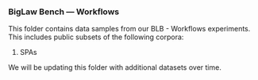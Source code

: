### BigLaw Bench — Workflows
This folder contains data samples from our BLB - Workflows experiments. This includes public subsets of the following corpora:

1. SPAs

We will be updating this folder with additional datasets over time.
